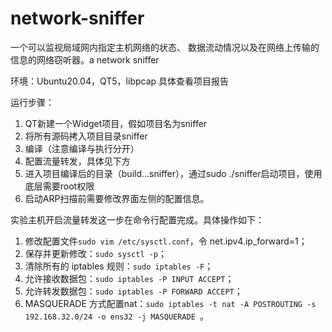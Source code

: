 # network-sniffer
一个可以监视局域网内指定主机网络的状态、 数据流动情况以及在网络上传输的信息的网络窃听器。a network sniffer

环境：Ubuntu20.04，QT5，libpcap 具体查看项目报告

运行步骤：

1. QT新建一个Widget项目，假如项目名为sniffer
2. 将所有源码拷入项目目录sniffer
3. 编译（注意编译与执行分开）
4. 配置流量转发，具体见下方
5. 进入项目编译后的目录（build...sniffer），通过sudo ./sniffer启动项目，使用底层需要root权限
6. 启动ARP扫描前需要修改界面左侧的配置信息。

实验主机开启流量转发这一步在命令行配置完成。具体操作如下：
1. 修改配置文件`sudo vim /etc/sysctl.conf`，令 net.ipv4.ip_forward=1；
2. 保存并更新修改：`sudo sysctl -p`；
3. 清除所有的 iptables 规则：`sudo iptables -F`；
4. 允许接收数据包：`sudo iptables -P INPUT ACCEPT`；
5. 允许转发数据包：`sudo iptables -P FORWARD ACCEPT`；
6. MASQUERADE 方式配置nat：`sudo iptables -t nat -A POSTROUTING
-s 192.168.32.0/24 -o ens32 -j MASQUERADE `。
